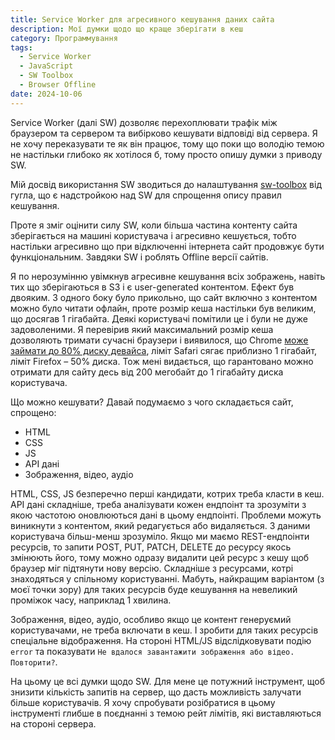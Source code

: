```yaml
---
title: Service Worker для агресивного кешування даних сайта
description: Мої думки щодо що краще зберігати в кеш
category: Программування
tags:
  - Service Worker
  - JavaScript
  - SW Toolbox
  - Browser Offline
date: 2024-10-06
---
```

Service Worker (далі SW) дозволяє перехоплювати трафік між браузером та сервером та вибірково кешувати відповіді від сервера. Я не хочу переказувати те як він працює, тому що поки що володію темою не настільки глибоко як хотілося б, тому просто опишу думки з приводу SW.

Мій досвід використання SW зводиться до налаштування [sw-toolbox](https://googlechromelabs.github.io/sw-toolbox/) від гугла, що є надстройкою над SW для спрощення опису правил кешування.

Проте я зміг оцінити силу SW, коли більша частина контенту сайта зберігається на машині користувача і агресивно кешується, тобто настільки агресивно що при відключенні інтернета сайт продовжує бути функціональним. Завдяки SW і роблять Offline версії сайтів.

Я по нерозумінню увімкнув агресивне кешування всіх зображень, навіть тих що зберігаються в S3 і є user-generated контентом. Ефект був двояким. З одного боку було прикольно, що сайт включно з контентом можно було читати офлайн, проте розмір кеша настільки був великим, що досягав 1 гігабайта. Деякі користувачі помітили це і були не дуже задоволеними. Я перевірив який максимальний розмір кеша дозволяють тримати сучасні браузери і виявилося, що Chrome [може займати до 80% диску девайса](https://web.dev/articles/storage-for-the-web), ліміт Safari сягає приблизно 1 гігабайт, ліміт Firefox – 50% диска. Тож мені видається, що гарантовано можно отримати для сайту десь від 200 мегобайт до 1 гігабайту диска користувача.

Що можно кешувати? Давай подумаємо з чого складається сайт, спрощено:

- HTML
- CSS
- JS
- API дані
- Зображення, відео, аудіо

HTML, CSS, JS безперечно перші кандидати, котрих треба класти в кеш. API дані складніше, треба аналізувати кожен ендпоінт та зрозуміти з якою частотою оновлюються дані в цьому ендпоінті. Проблеми можуть виникнути з контентом, який редагується або видаляється. З даними користувача більш-менш зрозуміло. Якщо ми маємо REST-ендпоінти ресурсів, то запити POST, PUT, PATCH, DELETE до ресурсу якось змінюють його, тому можно одразу видалити цей ресурс з кешу щоб браузер міг підтянути нову версію. Складніше з ресурсами, котрі знаходяться у спільному користуванні. Мабуть, найкращим варіантом (з моєї точки зору) для таких ресурсів буде кешування на невеликий проміжок часу, наприклад 1 хвилина.

Зображення, відео, аудіо, особливо якщо це контент генеруємий користувачами, не треба включати в кеш. І зробити для таких ресурсів спеціальне відображення. На стороні HTML/JS відслідковувати подію `error` та показувати `Не вдалося завантажити зображення або відео. Повторити?`.

На цьому це всі думки щодо SW. Для мене це потужний інструмент, щоб знизити кількість запитів на сервер, що дасть можливість залучати більше користувачів. Я хочу спробувати розібратися в цьому інструменті глибше в поєднанні з темою рейт лімітів, які виставляються на стороні сервера.